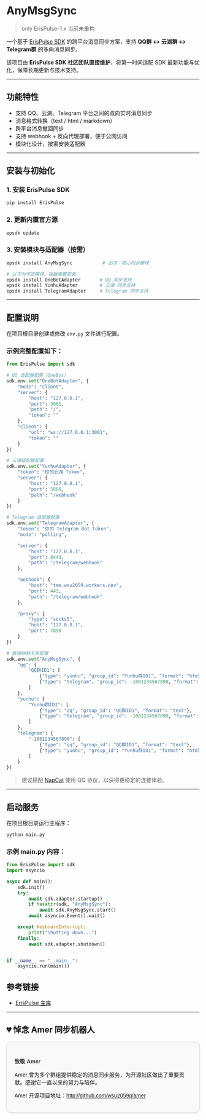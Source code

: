 # AnyMsgSync
> only ErisPulse-1.x 当前未重构

一个基于 [ErisPulse SDK](https://github.com/ErisPulse/ErisPulse) 的跨平台消息同步方案，支持 **QQ群 ↔ 云湖群 ↔ Telegram群** 的多向消息同步。

该项目由 **ErisPulse SDK 社区团队直接维护**，将第一时间适配 SDK 最新功能与优化，保障长期更新与技术支持。

---

## 功能特性

- 支持 QQ、云湖、Telegram 平台之间的双向实时消息同步
- 消息格式转换（text / html / markdown）
- 跨平台消息撤回同步
- 支持 webhook + 反向代理部署，便于公网访问
- 模块化设计，按需安装适配器

---

## 安装与初始化

### 1. 安装 ErisPulse SDK

```bash
pip install ErisPulse
```

### 2. 更新内置官方源

```bash
epsdk update
```

### 3. 安装模块与适配器（按需）

```bash
epsdk install AnyMsgSync           # 必须：核心同步模块

# 以下为可选模块，根据需要安装：
epsdk install OneBotAdapter       # QQ 同步支持
epsdk install YunhuAdapter        # 云湖 同步支持
epsdk install TelegramAdapter     # Telegram 同步支持
```

---

## 配置说明

在项目根目录创建或修改 `env.py` 文件进行配置。

### 示例完整配置如下：

```python
from ErisPulse import sdk

# QQ 适配器配置（OneBot）
sdk.env.set("OneBotAdapter", {
    "mode": "client",
    "server": {
        "host": "127.0.0.1",
        "port": 3001,
        "path": "/",
        "token": ""
    },
    "client": {
        "url": "ws://127.0.0.1:3001",
        "token": ""
    }
})

# 云湖适配器配置
sdk.env.set("YunhuAdapter", {
    "token": "你的云湖 Token",
    "server": {
        "host": "127.0.0.1",
        "port": 5888,
        "path": "/webhook"
    }
})

# Telegram 适配器配置
sdk.env.set("TelegramAdapter", {
    "token": "你的 Telegram Bot Token",
    "mode": "polling",

    "server": {
        "host": "127.0.0.1",
        "port": 8443,
        "path": "/telegram/webhook"
    },

    "webhook": {
        "host": "tme.wsu2059.workers.dev",
        "port": 443,
        "path": "/telegram/webhook"
    },

    "proxy": {
        "type": "socks5",
        "host": "127.0.0.1",
        "port": 7898
    }
})

# 群组映射关系配置
sdk.env.set("AnyMsgSync", {
    "qq": {
        "QQ群ID1": [
            {"type": "yunhu", "group_id": "Yunhu群ID1", "format": "html"},
            {"type": "telegram", "group_id": -1001234567890, "format": "markdown"}
        ]
    },
    "yunhu": {
        "Yunhu群ID1": [
            {"type": "qq", "group_id": "QQ群ID1", "format": "text"},
            {"type": "telegram", "group_id": -1001234567890, "format": "markdown"}
        ]
    },
    "telegram": {
        "-1001234567890": [
            {"type": "qq", "group_id": "QQ群ID1", "format": "text"},
            {"type": "yunhu", "group_id": "Yunhu群ID1", "format": "html"}
        ]
    }
})
```

> 建议搭配 [NapCat](https://github.com/NapNeko/NapCatQQ) 使用 QQ 协议，以获得更稳定的连接体验。

---

## 启动服务

在项目根目录运行主程序：

```bash
python main.py
```

### 示例 main.py 内容：

```python
from ErisPulse import sdk
import asyncio

async def main():
    sdk.init()
    try:
        await sdk.adapter.startup()
        if hasattr(sdk, "AnyMsgSync"):
            await sdk.AnyMsgSync.start()
        await asyncio.Event().wait()

    except KeyboardInterrupt:
        print("Shutting down...")
    finally:
        await sdk.adapter.shutdown()


if __name__ == "__main__":
    asyncio.run(main())
```

## 参考链接
- [ErisPulse 主库](https://github.com/ErisPulse/ErisPulse/)

---

## 💔 悼念 Amer 同步机器人

<div style="background-color: #f9f9f9; border: 1px solid #ddd; border-radius: 10px; padding: 20px; font-family: Arial, sans-serif; box-shadow: 0 2px 5px rgba(0,0,0,0.1);">
    <h4 style="color: #333; margin-bottom: 15px;">致敬 Amer</h4>
    <p>Amer 曾为多个群组提供稳定的消息同步服务，为开源社区做出了重要贡献。感谢它一直以来的努力与陪伴。</p>
    <p>Amer 开源项目地址：<a href="Amer">http://github.com/wsu2059q/amer</a></p>
</div>

